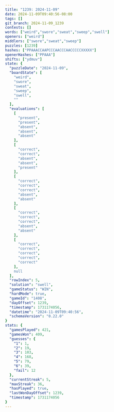 ```yaml
---
title: "1239: 2024-11-09"
date: 2024-11-09T09:40:56-08:00
tags: []
git_branch: 2024-11-09_1239
contests: []
words: ["weird","swore","sweat","sweep","swell"]
openers: ["weird"]
middlers: ["swore","sweat","sweep"]
puzzles: [1239]
hashes: ["PPAAACCAAPCCCAACCCAACCCCCXXXXX"]
openerHashes: ["PPAAA"]
shifts: ["ydmuv"]
state: {
  "puzzleDate": "2024-11-09",
  "boardState": [
    "weird",
    "swore",
    "sweat",
    "sweep",
    "swell",
    ""
  ],
  "evaluations": [
    [
      "present",
      "present",
      "absent",
      "absent",
      "absent"
    ],
    [
      "correct",
      "correct",
      "absent",
      "absent",
      "present"
    ],
    [
      "correct",
      "correct",
      "correct",
      "absent",
      "absent"
    ],
    [
      "correct",
      "correct",
      "correct",
      "absent",
      "absent"
    ],
    [
      "correct",
      "correct",
      "correct",
      "correct",
      "correct"
    ],
    null
  ],
  "rowIndex": 5,
  "solution": "swell",
  "gameStatus": "WIN",
  "hardMode": true,
  "gameId": "1408",
  "dayOffset": 1239,
  "timestamp": 1731174056,
  "datetime": "2024-11-09T09:40:56",
  "schemaVersion": "0.22.0"
}
stats: {
  "gamesPlayed": 421,
  "gamesWon": 409,
  "guesses": {
    "1": 1,
    "2": 19,
    "3": 103,
    "4": 168,
    "5": 79,
    "6": 39,
    "fail": 12
  },
  "currentStreak": 5,
  "maxStreak": 36,
  "hasPlayed": true,
  "lastWonDayOffset": 1239,
  "timestamp": 1731174056
}
---
```

<!-- more -->
